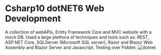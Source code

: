# Csharp10 dotNET6 Web Development
A collection of webAPIs, Entity Framework Core and MVC website with a mock DB. Used a large plethora of techniques and tools such as: REST, ASP.NET Core, SQLServer (Microsoft SQL server), Razor and Blazor Web Assembly and Blazor Server and Javascript. Testing over Fiddler.
![dotnet](dotnet.jpg)
